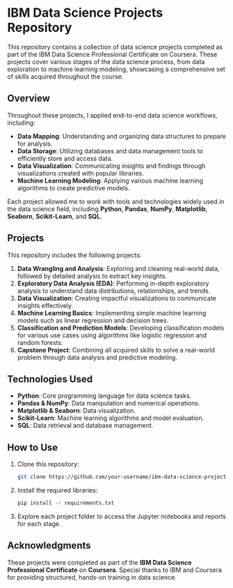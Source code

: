 # IBM Data Science Projects Repository

This repository contains a collection of data science projects completed as part of the IBM Data Science Professional Certificate on Coursera. These projects cover various stages of the data science process, from data exploration to machine learning modeling, showcasing a comprehensive set of skills acquired throughout the course.

## Overview

Throughout these projects, I applied end-to-end data science workflows, including:

- **Data Mapping**: Understanding and organizing data structures to prepare for analysis.
- **Data Storage**: Utilizing databases and data management tools to efficiently store and access data.
- **Data Visualization**: Communicating insights and findings through visualizations created with popular libraries.
- **Machine Learning Modeling**: Applying various machine learning algorithms to create predictive models.

Each project allowed me to work with tools and technologies widely used in the data science field, including **Python**, **Pandas**, **NumPy**, **Matplotlib**, **Seaborn**, **Scikit-Learn**, and **SQL**.

## Projects

This repository includes the following projects:

1. **Data Wrangling and Analysis**: Exploring and cleaning real-world data, followed by detailed analysis to extract key insights.
2. **Exploratory Data Analysis (EDA)**: Performing in-depth exploratory analysis to understand data distributions, relationships, and trends.
3. **Data Visualization**: Creating impactful visualizations to communicate insights effectively.
4. **Machine Learning Basics**: Implementing simple machine learning models such as linear regression and decision trees.
5. **Classification and Prediction Models**: Developing classification models for various use cases using algorithms like logistic regression and random forests.
6. **Capstone Project**: Combining all acquired skills to solve a real-world problem through data analysis and predictive modeling.

## Technologies Used

- **Python**: Core programming language for data science tasks.
- **Pandas & NumPy**: Data manipulation and numerical operations.
- **Matplotlib & Seaborn**: Data visualization.
- **Scikit-Learn**: Machine learning algorithms and model evaluation.
- **SQL**: Data retrieval and database management.

## How to Use

1. Clone this repository:
   ```bash
   git clone https://github.com/your-username/ibm-data-science-projects.git
   ```

2. Install the required libraries:
   ```bash
   pip install -r requirements.txt
   ```

3. Explore each project folder to access the Jupyter notebooks and reports for each stage.

## Acknowledgments

These projects were completed as part of the **IBM Data Science Professional Certificate** on **Coursera**. Special thanks to IBM and Coursera for providing structured, hands-on training in data science.
